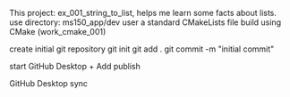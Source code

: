 This project: ex_001_string_to_list, helps me learn some facts about lists.
	use directory: ms150_app/dev
	user a standard CMakeLists file
	build using CMake (work_cmake_001)
	
create initial git repository
git init
git add .
git commit -m "initial commit"

start GitHub Desktop
+
Add
publish


GitHub Desktop 
sync